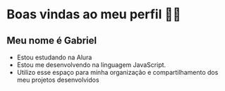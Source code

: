 # Boas vindas ao meu perfil 🐱‍👤
## Meu nome é Gabriel

- Estou estudando na Alura
- Estou me desenvolvendo na linguagem JavaScript.
- Utilizo esse espaço para minha organização e compartilhamento dos meu projetos desenvolvidos
